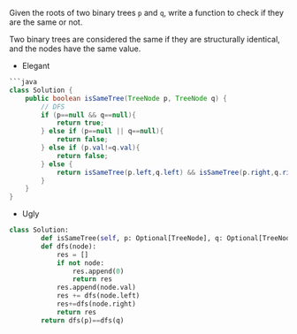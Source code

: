 Given the roots of two binary trees `p` and `q`, write a function to check if they are the same or not.

Two binary trees are considered the same if they are structurally identical, and the nodes have the same value.

- Elegant
```java
```java
class Solution {
    public boolean isSameTree(TreeNode p, TreeNode q) {
        // DFS
        if (p==null && q==null){
            return true;
        } else if (p==null || q==null){
            return false;
        } else if (p.val!=q.val){
            return false;
        } else {
            return isSameTree(p.left,q.left) && isSameTree(p.right,q.right);
        }      
    }
}
```

- Ugly
```python
class Solution:
	    def isSameTree(self, p: Optional[TreeNode], q: Optional[TreeNode]) -> bool:
        def dfs(node):
            res = []
            if not node:
                res.append(0)
                return res
            res.append(node.val)
            res += dfs(node.left)
            res+=dfs(node.right)
            return res
        return dfs(p)==dfs(q)
```


